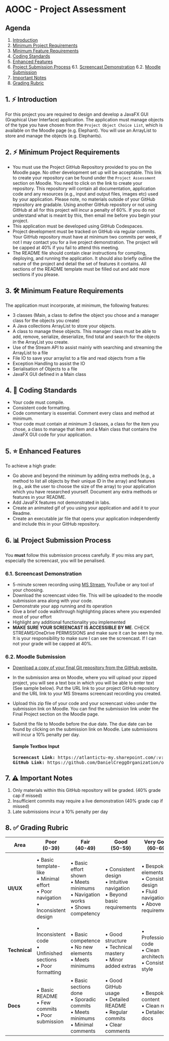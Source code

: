 # AOOC - Project Assessment

## Agenda
1. [Introduction](#1-introduction)
2. [Minimum Project Requirements](#2-minimum-project-requirements)
3. [Minimum Feature Requirements](#3-minimum-feature-requirements)
4. [Coding Standards](#4-coding-standards)
5. [Enhanced Features](#5-enhanced-features)
6. [Project Submission Process](#6-project-submission-process)
   6.1. [Screencast Demonstration](#61-screencast-demonstration)
   6.2. [Moodle Submission](#62-moodle-submission)
7. [Important Notes](#7-important-notes)
8. [Grading Rubric](#8-grading-rubric)

## 1. ⚡ Introduction

For this project you are required to design and develop a JavaFX GUI (Graphical User Interface) application. The application must manage objects of the type you have chosen from the `Project Object Choice List`, which is available on the Moodle page (e.g. Elephant). You will use an ArrayList to store and manage the objects (e.g. Elephants).

## 2. ⚡ Minimum Project Requirements
- You must use the Project GitHub Repository provided to you on the Moodle page. No other development set up will be acceptable. This link to create your repository can be found under the `Project Assessment` section on Moodle. You need to click on the link to create your repository. This repository will contain all documentation, application code and any resources (e.g., input and output files, images etc) used by your application. Please note, no materials outside of your GitHub repository are gradable. Using another GitHub repository or not using GitHub at all for this project will incur a penalty of 60%. If you do not understand what is meant by this, then email me before you begin your project.
- This application must be developed using GitHub Codespaces.
- Project development must be tracked on GitHub via regular commits. Your GitHub repository must have at minimum two commits per week, if not I may contact you for a live project demonstration. The project will be capped at 40% if you fail to attend this meeting.
- The README file should contain clear instructions for compiling, deploying, and running the application. It should also briefly outline the nature of the project and detail the set of features it contains. All sections of the README template must be filled out and add more sections if you please.

## 3. 🛠️ Minimum Feature Requirements
The application must incorporate, at minimum, the following features:
- 3 classes (Main, a class to define the object you chose and a manager class for the objects you create)
- A Java collections ArrayList to store your objects.
- A class to manage these objects. This manager class must be able to add, remove, serialize, deserialize, find total and search for the objects in the ArrayList you create.
- Use of the Stream API to assist mainly with searching and streaming the ArrayList to a file
- File IO to save your arraylist to a file and read objects from a file
- Exception Handling to assist the IO
- Serialisation of Objects to a file
- JavaFX GUI defined in a Main class

## 4. 📝 Coding Standards
- Your code must compile.
- Consistent code formatting.
- Code commentary is essential. Comment every class and method at minimum.
- Your code must contain at minimum 3 classes, a class for the item you chose, a class to manage that item and a Main class that contains the JavaFX GUI code for your application.

## 5. ⭐ Enhanced Features
To achieve a high grade:
- Go above and beyond the minimum by adding extra methods (e.g., a method to list all objects by their unique ID in the array) and features (e.g., ask the user to choose the size of the array) to your application which you have researched yourself. Document any extra methods or features in your README.
- Add JavaFX features not demonstrated in labs.
- Create an animated gif of you using your application and add it to your Readme.
- Create an executable jar file that opens your application independently and include this in your GitHub repository.

## 6. 📊 Project Submission Process
You **must** follow this submission process carefully. If you miss any part, especially the screencast, you will be penalised.

### 6.1. Screencast Demonstration
- 5-minute screen recording using [MS Stream](https://www.microsoft365.com/launch/stream), YouTube or any tool of your choosing.
- Download the screencast video file. This will be uploaded to the moodle submission area along with your code.
- Demonstrate your app running and its operation
- Give a brief code walkthrough highlighting places where you expended most of your effort
- Highlight any additional functionality you implemented
- **MAKE SURE YOUR SCREENCAST IS ACCESSIBLE BY ME**. CHECK STREAMS/OneDrive PERMISSIONS and make sure it can be seen by me. It is your responsibility to make sure I can see the screencast. If I can not your grade will be capped at 40%.

### 6.2. Moodle Submission
- [Download a copy of your final Git repository from the GitHub website.](https://youtube.com/shorts/4bDLccFjQyc?si=dWUDWoW4B_tnADty)
- In the submission area on Moodle, where you will upload your zipped project, you will see a text box in which you will be able to enter text (See sample below). Put the URL link to your project GitHub repository and the URL link to your MS Streams screencast recording you created.
- Upload this zip file of your code and your screencast video under the submission link on Moodle. You can find the submission link under the Final Project section on the Moodle page.
- Submit the file to Moodle before the due date. The due date can be found by clicking on the submission link on Moodle. Late submissions will incur a 10% penalty per day.

  #### Sample Textbox Input
  <pre>
  <b>Screencast Link:</b> https://atlantictu-my.sharepoint.com/:v:/g/personal/daniel_cregg_atu_ie/Ed9h1upB77VFuIm0ezGYj8MBlOaHCoiWUJkLUFqj0Z9OJQ?e=ua2JM1
  <b>GitHub Link:</b> https://github.com/DanielCreggOrganization/ooc2-final-project-2021-annmurphy
  </pre>

## 7. ⚠️ Important Notes
1. Only materials within this GitHub repository will be graded. (40% grade cap if missed)
2. Insufficient commits may require a live demonstration (40% grade cap if missed)
3. Late submissions incur a 10% penalty per day

## 8. ✅ Grading Rubric

| Area | Poor<br>(0-39) | Fair<br>(40-49) | Good<br>(50-59) | Very Good<br>(60-69) | Excellent<br>(70-100) |
|------|----------------|-----------------|-----------------|---------------------|---------------------|
| **UI/UX** | • Basic template-like<br>• Minimal effort<br>• Poor navigation<br>• Inconsistent design | • Basic effort shown<br>• Meets minimums<br>• Navigation works<br>• Shows competency | • Consistent design<br>• Intuitive navigation<br>• Beyond basic requirements | • Bespoke elements<br>• Consistent design<br>• Fluid navigation<br>• Above requirements | • Professional finish<br>• Innovative design<br>• Flawless UX<br>• Cohesive elements<br>• Exceeds requirements |
| **Technical** | • Inconsistent code<br>• Unfinished sections<br>• Poor formatting | • Basic competence<br>• No new elements<br>• Meets minimums | • Good structure<br>• Technical mastery<br>• Minor added extras | • Professional code<br>• Clean architecture<br>• Consistent style | • Excellence shown<br>• Advanced features<br>• Perfect structure |
| **Docs** | • Basic README<br>• Few commits<br>• Poor submission | • Basic sections done<br>• Sporadic commits<br>• Meets minimums<br>• Minimal comments | • Good GitHub usage<br>• Detailed README<br>• Regular commits<br>• Clear comments | • Bespoke content<br>• Clean repo<br>• Detailed docs | • Professional docs<br>• Rich media<br>• Perfect GitHub use<br>• Research depth |

